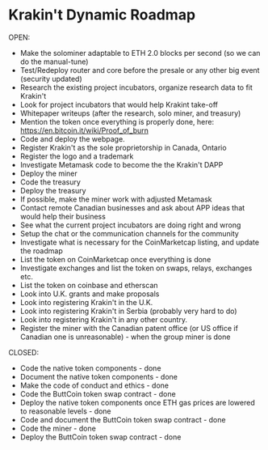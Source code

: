 # Krakin't Dynamic Roadmap

OPEN:
- Make the solominer adaptable to ETH 2.0 blocks per second (so we can do the manual-tune)
- Test/Redeploy router and core before the presale or any other big event (security updated)
- Research the existing project incubators, organize research data to fit Krakin't
- Look for project incubators that would help Krakint take-off
- Whitepaper writeups (after the research, solo miner, and treasury)
- Mention the token once everything is properly done, here: https://en.bitcoin.it/wiki/Proof_of_burn
- Code and deploy the webpage.
- Register Krakin't as the sole proprietorship in Canada, Ontario
- Register the logo and a trademark
- Investigate Metamask code to become the the Krakin't DAPP
- Deploy the miner
- Code the treasury
- Deploy the treasury
- If possible, make the miner work with adjusted Metamask
- Contact remote Canadian businesses and ask about APP ideas that would help their business
- See what the current project incubators are doing right and wrong
- Setup the chat or the communication channels for the community
- Investigate what is necessary for the CoinMarketcap listing, and update the roadmap
- List the token on CoinMarketcap once everything is done
- Investigate exchanges and list the token on swaps, relays, exchanges etc.
- List the token on coinbase and etherscan
- Look into U.K. grants and make proposals
- Look into registering Krakin't in the U.K.
- Look into registering Krakin't in Serbia (probably very hard to do)
- Look into registering Krakin't in any other country.
- Register the miner with the Canadian patent office (or US office if Canadian one is unreasonable) - when the group miner is done


CLOSED:
- Code the native token components - done
- Document the native token components - done
- Make the code of conduct and ethics - done
- Code the ButtCoin token swap contract - done
- Deploy the native token components once ETH gas prices are lowered to reasonable levels - done
- Code and document the ButtCoin token swap contract - done
- Code the miner - done
- Deploy the ButtCoin token swap contract - done
